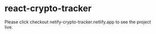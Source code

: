 # react-crypto-tracker

Please click checkout netify-crypto-tracker.netlify.app to see the project live.
